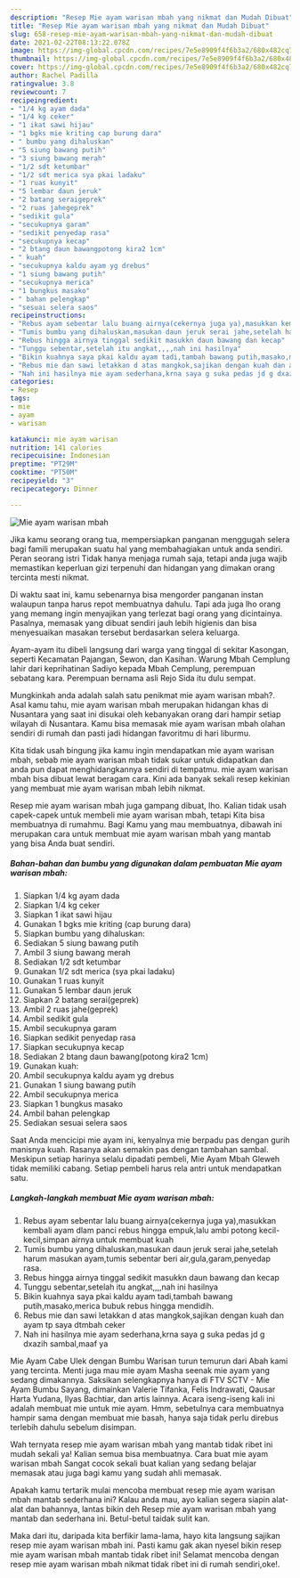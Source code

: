 ```yaml
---
description: "Resep Mie ayam warisan mbah yang nikmat dan Mudah Dibuat"
title: "Resep Mie ayam warisan mbah yang nikmat dan Mudah Dibuat"
slug: 658-resep-mie-ayam-warisan-mbah-yang-nikmat-dan-mudah-dibuat
date: 2021-02-22T08:13:22.078Z
image: https://img-global.cpcdn.com/recipes/7e5e8909f4f6b3a2/680x482cq70/mie-ayam-warisan-mbah-foto-resep-utama.jpg
thumbnail: https://img-global.cpcdn.com/recipes/7e5e8909f4f6b3a2/680x482cq70/mie-ayam-warisan-mbah-foto-resep-utama.jpg
cover: https://img-global.cpcdn.com/recipes/7e5e8909f4f6b3a2/680x482cq70/mie-ayam-warisan-mbah-foto-resep-utama.jpg
author: Rachel Padilla
ratingvalue: 3.8
reviewcount: 7
recipeingredient:
- "1/4 kg ayam dada"
- "1/4 kg ceker"
- "1 ikat sawi hijau"
- "1 bgks mie kriting cap burung dara"
- " bumbu yang dihaluskan"
- "5 siung bawang putih"
- "3 siung bawang merah"
- "1/2 sdt ketumbar"
- "1/2 sdt merica sya pkai ladaku"
- "1 ruas kunyit"
- "5 lembar daun jeruk"
- "2 batang seraigeprek"
- "2 ruas jahegeprek"
- "sedikit gula"
- "secukupnya garam"
- "sedikit penyedap rasa"
- "secukupnya kecap"
- "2 btang daun bawangpotong kira2 1cm"
- " kuah"
- "secukupnya kaldu ayam yg drebus"
- "1 siung bawang putih"
- "secukupnya merica"
- "1 bungkus masako"
- " bahan pelengkap"
- "sesuai selera saos"
recipeinstructions:
- "Rebus ayam sebentar lalu buang airnya(cekernya juga ya),masukkan kembali ayam dlam panci rebus hingga empuk,lalu ambi potong kecil-kecil,simpan airnya untuk membuat kuah"
- "Tumis bumbu yang dihaluskan,masukan daun jeruk serai jahe,setelah harum masukan ayam,tumis sebentar beri air,gula,garam,penyedap rasa."
- "Rebus hingga airnya tinggal sedikit masukkn daun bawang dan kecap"
- "Tunggu sebentar,setelah itu angkat,,,,nah ini hasilnya"
- "Bikin kuahnya saya pkai kaldu ayam tadi,tambah bawang putih,masako,merica bubuk rebus hingga mendidih."
- "Rebus mie dan sawi letakkan d atas mangkok,sajikan dengan kuah dan ayam tp saya dtmbah ceker"
- "Nah ini hasilnya mie ayam sederhana,krna saya g suka pedas jd g dxazih sambal,maaf ya"
categories:
- Resep
tags:
- mie
- ayam
- warisan

katakunci: mie ayam warisan 
nutrition: 141 calories
recipecuisine: Indonesian
preptime: "PT29M"
cooktime: "PT50M"
recipeyield: "3"
recipecategory: Dinner

---
```



![Mie ayam warisan mbah](https://img-global.cpcdn.com/recipes/7e5e8909f4f6b3a2/680x482cq70/mie-ayam-warisan-mbah-foto-resep-utama.jpg)

Jika kamu seorang orang tua, mempersiapkan panganan menggugah selera bagi famili merupakan suatu hal yang membahagiakan untuk anda sendiri. Peran seorang istri Tidak hanya menjaga rumah saja, tetapi anda juga wajib memastikan keperluan gizi terpenuhi dan hidangan yang dimakan orang tercinta mesti nikmat.

Di waktu  saat ini, kamu sebenarnya bisa mengorder panganan instan walaupun tanpa harus repot membuatnya dahulu. Tapi ada juga lho orang yang memang ingin menyajikan yang terlezat bagi orang yang dicintainya. Pasalnya, memasak yang dibuat sendiri jauh lebih higienis dan bisa menyesuaikan masakan tersebut berdasarkan selera keluarga. 

Ayam-ayam itu dibeli langsung dari warga yang tinggal di sekitar Kasongan, seperti Kecamatan Pajangan, Sewon, dan Kasihan. Warung Mbah Cemplung lahir dari keprihatinan Sadiyo kepada Mbah Cemplung, perempuan sebatang kara. Perempuan bernama asli Rejo Sida itu dulu sempat.

Mungkinkah anda adalah salah satu penikmat mie ayam warisan mbah?. Asal kamu tahu, mie ayam warisan mbah merupakan hidangan khas di Nusantara yang saat ini disukai oleh kebanyakan orang dari hampir setiap wilayah di Nusantara. Kamu bisa memasak mie ayam warisan mbah olahan sendiri di rumah dan pasti jadi hidangan favoritmu di hari liburmu.

Kita tidak usah bingung jika kamu ingin mendapatkan mie ayam warisan mbah, sebab mie ayam warisan mbah tidak sukar untuk didapatkan dan anda pun dapat menghidangkannya sendiri di tempatmu. mie ayam warisan mbah bisa dibuat lewat beragam cara. Kini ada banyak sekali resep kekinian yang membuat mie ayam warisan mbah lebih nikmat.

Resep mie ayam warisan mbah juga gampang dibuat, lho. Kalian tidak usah capek-capek untuk membeli mie ayam warisan mbah, tetapi Kita bisa membuatnya di rumahmu. Bagi Kamu yang mau membuatnya, dibawah ini merupakan cara untuk membuat mie ayam warisan mbah yang mantab yang bisa Anda buat sendiri.

<!--inarticleads1-->

##### Bahan-bahan dan bumbu yang digunakan dalam pembuatan Mie ayam warisan mbah:

1. Siapkan 1/4 kg ayam dada
1. Siapkan 1/4 kg ceker
1. Siapkan 1 ikat sawi hijau
1. Gunakan 1 bgks mie kriting (cap burung dara)
1. Siapkan  bumbu yang dihaluskan:
1. Sediakan 5 siung bawang putih
1. Ambil 3 siung bawang merah
1. Sediakan 1/2 sdt ketumbar
1. Gunakan 1/2 sdt merica (sya pkai ladaku)
1. Gunakan 1 ruas kunyit
1. Gunakan 5 lembar daun jeruk
1. Siapkan 2 batang serai(geprek)
1. Ambil 2 ruas jahe(geprek)
1. Ambil sedikit gula
1. Ambil secukupnya garam
1. Siapkan sedikit penyedap rasa
1. Siapkan secukupnya kecap
1. Sediakan 2 btang daun bawang(potong kira2 1cm)
1. Gunakan  kuah:
1. Ambil secukupnya kaldu ayam yg drebus
1. Gunakan 1 siung bawang putih
1. Ambil secukupnya merica
1. Siapkan 1 bungkus masako
1. Ambil  bahan pelengkap
1. Sediakan sesuai selera saos


Saat Anda mencicipi mie ayam ini, kenyalnya mie berpadu pas dengan gurih manisnya kuah. Rasanya akan semakin pas dengan tambahan sambal. Meskipun setiap harinya selalu dipadati pembeli, Mie Ayam Mbah Gleweh tidak memiliki cabang. Setiap pembeli harus rela antri untuk mendapatkan satu. 

<!--inarticleads2-->

##### Langkah-langkah membuat Mie ayam warisan mbah:

1. Rebus ayam sebentar lalu buang airnya(cekernya juga ya),masukkan kembali ayam dlam panci rebus hingga empuk,lalu ambi potong kecil-kecil,simpan airnya untuk membuat kuah
1. Tumis bumbu yang dihaluskan,masukan daun jeruk serai jahe,setelah harum masukan ayam,tumis sebentar beri air,gula,garam,penyedap rasa.
1. Rebus hingga airnya tinggal sedikit masukkn daun bawang dan kecap
1. Tunggu sebentar,setelah itu angkat,,,,nah ini hasilnya
1. Bikin kuahnya saya pkai kaldu ayam tadi,tambah bawang putih,masako,merica bubuk rebus hingga mendidih.
1. Rebus mie dan sawi letakkan d atas mangkok,sajikan dengan kuah dan ayam tp saya dtmbah ceker
1. Nah ini hasilnya mie ayam sederhana,krna saya g suka pedas jd g dxazih sambal,maaf ya


Mie Ayam Cabe Ulek dengan Bumbu Warisan turun temurun dari Abah kami yang tercinta. Menti juga mau mie ayam Masha seenak mie ayam yang sedang dimakannya. Saksikan selengkapnya hanya di FTV SCTV - Mie Ayam Bumbu Sayang, dimainkan Valerie Tifanka, Felis Indrawati, Qausar Harta Yudana, Ilyas Bachtiar, dan artis lainnya. Acara iseng-iseng kali ini adalah membuat mie untuk mie ayam. Hmm, sebetulnya cara membuatnya hampir sama dengan membuat mie basah, hanya saja tidak perlu direbus terlebih dahulu sebelum disimpan. 

Wah ternyata resep mie ayam warisan mbah yang mantab tidak ribet ini mudah sekali ya! Kalian semua bisa membuatnya. Cara buat mie ayam warisan mbah Sangat cocok sekali buat kalian yang sedang belajar memasak atau juga bagi kamu yang sudah ahli memasak.

Apakah kamu tertarik mulai mencoba membuat resep mie ayam warisan mbah mantab sederhana ini? Kalau anda mau, ayo kalian segera siapin alat-alat dan bahannya, lantas bikin deh Resep mie ayam warisan mbah yang mantab dan sederhana ini. Betul-betul taidak sulit kan. 

Maka dari itu, daripada kita berfikir lama-lama, hayo kita langsung sajikan resep mie ayam warisan mbah ini. Pasti kamu gak akan nyesel bikin resep mie ayam warisan mbah mantab tidak ribet ini! Selamat mencoba dengan resep mie ayam warisan mbah nikmat tidak ribet ini di rumah sendiri,oke!.

